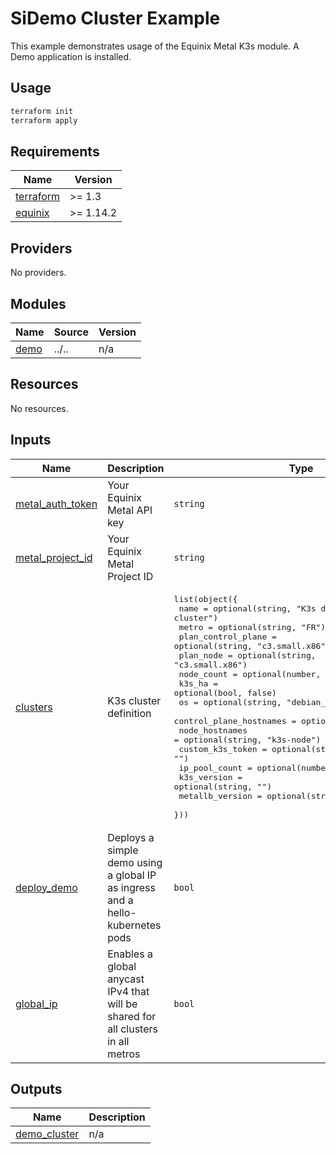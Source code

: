 # SiDemo Cluster Example

This example demonstrates usage of the Equinix Metal K3s module. A Demo application is installed.

## Usage

```bash
terraform init
terraform apply
```

<!-- TEMPLATE: The following block has been generated by terraform-docs util: https://github.com/terraform-docs/terraform-docs -->
<!-- BEGIN_TF_DOCS -->
## Requirements

| Name | Version |
|------|---------|
| <a name="requirement_terraform"></a> [terraform](#requirement\_terraform) | >= 1.3 |
| <a name="requirement_equinix"></a> [equinix](#requirement\_equinix) | >= 1.14.2 |

## Providers

No providers.

## Modules

| Name | Source | Version |
|------|--------|---------|
| <a name="module_demo"></a> [demo](#module\_demo) | ../.. | n/a |

## Resources

No resources.

## Inputs

| Name | Description | Type | Default | Required |
|------|-------------|------|---------|:--------:|
| <a name="input_metal_auth_token"></a> [metal\_auth\_token](#input\_metal\_auth\_token) | Your Equinix Metal API key | `string` | n/a | yes |
| <a name="input_metal_project_id"></a> [metal\_project\_id](#input\_metal\_project\_id) | Your Equinix Metal Project ID | `string` | n/a | yes |
| <a name="input_clusters"></a> [clusters](#input\_clusters) | K3s cluster definition | <pre>list(object({<br>    name                    = optional(string, "K3s demo cluster")<br>    metro                   = optional(string, "FR")<br>    plan_control_plane      = optional(string, "c3.small.x86")<br>    plan_node               = optional(string, "c3.small.x86")<br>    node_count              = optional(number, 0)<br>    k3s_ha                  = optional(bool, false)<br>    os                      = optional(string, "debian_11")<br>    control_plane_hostnames = optional(string, "k3s-cp")<br>    node_hostnames          = optional(string, "k3s-node")<br>    custom_k3s_token        = optional(string, "")<br>    ip_pool_count           = optional(number, 0)<br>    k3s_version             = optional(string, "")<br>    metallb_version         = optional(string, "")<br>  }))</pre> | <pre>[<br>  {}<br>]</pre> | no |
| <a name="input_deploy_demo"></a> [deploy\_demo](#input\_deploy\_demo) | Deploys a simple demo using a global IP as ingress and a hello-kubernetes pods | `bool` | `true` | no |
| <a name="input_global_ip"></a> [global\_ip](#input\_global\_ip) | Enables a global anycast IPv4 that will be shared for all clusters in all metros | `bool` | `true` | no |

## Outputs

| Name | Description |
|------|-------------|
| <a name="output_demo_cluster"></a> [demo\_cluster](#output\_demo\_cluster) | n/a |
<!-- END_TF_DOCS -->

